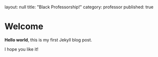 layout: null
title:  "Black Professorship!"
category: professor
published: true

# Welcome

**Hello world**, this is my first Jekyll blog post.

I hope you like it!
